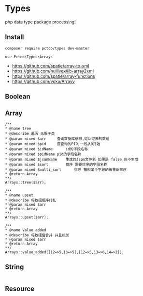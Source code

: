# Types
php data type package processing!

## Install
```
composer require pctco/types dev-master

use Pctco\Types\Arrays
```

* https://github.com/spatie/array-to-xml
* https://github.com/nullivex/lib-array2xml
* https://github.com/spatie/array-functions
* https://github.com/voku/Arrayy

## Boolean

## Array
```
/**
* @name tree
* @describe 遍历 无限子类
* @param mixed $arr		查询数据库信息,返回过来的数组
* @param mixed $pid		要查询的PID,一般从0开始
* @param mixed $idName		id的字段名称
* @param mixed $pidName	pid的字段名称
* @param mixed $jsonName	生成的Json文件名 如果是 false 则不生成
* @param mixed $sort		排序 需要排序的字段名称
* @param mixed $multi_sort		排序 按照某个字段的值重新排序
* @return Array
**/
Arrays::tree($arr);
```

```
/**
* @name upset
* @describe 将数组顺序打乱
* @param mixed $arr
* @return Array
**/
Arrays::upset($arr);
```

```
/**
* @name Value added
* @describe 将数组值合并 并且相加
* @param mixed $arr
* @return Array
**/
Arrays::value_added([12=>5,13=>5],[12=>5,13=>6,14=>2]);
```

## String
```

```

## Resource
